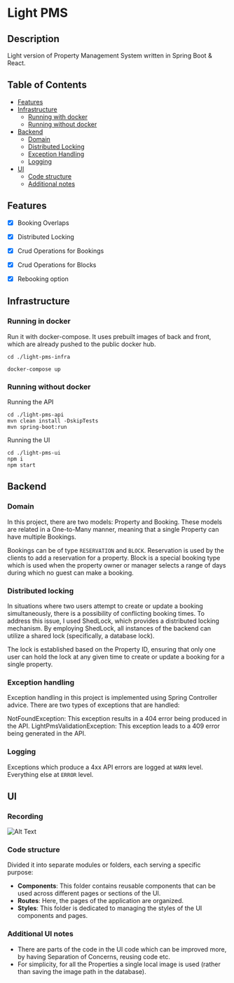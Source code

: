 # Light PMS

## Description

Light version of Property Management System written in Spring Boot & React.

## Table of Contents
- [Features](#features)
- [Infrastructure](#infrastructure)
  - [Running with docker](#running-in-docker)
  - [Running without docker](#running-without-docker)
- [Backend](#backend)
  - [Domain](#domain)
  - [Distributed Locking](#distributed-locking)
  - [Exception Handling](#exception-handling)
  - [Logging](#logging)
- [UI](#ui)
  - [Code structure](#code-structure)
  - [Additional notes](#additional-notes)
  
## Features

- [x] Booking Overlaps
- [x] Distributed Locking
- [x] Crud Operations for Bookings
- [x] Crud Operations for Blocks
- [x] Rebooking option



## Infrastructure
### Running in docker
Run it with docker-compose. It uses prebuilt images of back and front, which are already pushed to the public docker hub.
```shell
cd ./light-pms-infra

docker-compose up
```

### Running without docker
Running the API
```shell
cd ./light-pms-api
mvn clean install -DskipTests
mvn spring-boot:run
```

Running the UI
```shell
cd ./light-pms-ui
npm i
npm start
```
## Backend

### Domain

In this project, there are two models: Property and Booking. These models are related in a One-to-Many manner, meaning that a single Property can have multiple Bookings.

Bookings can be of type `RESERVATION` and `BLOCK`. Reservation is used by the clients to add a reservation for a property. Block is a special booking type which is used when the property owner or manager selects a range of days during
which no guest can make a booking.

### Distributed locking

In situations where two users attempt to create or update a booking simultaneously, there is a possibility of conflicting booking times. 
To address this issue, I used ShedLock, which provides a distributed locking mechanism. 
By employing ShedLock, all instances of the backend can utilize a shared lock (specifically, a database lock).

The lock is established based on the Property ID, ensuring that only one user can hold the lock at any given time to create or update a booking for a single property.

### Exception handling

Exception handling in this project is implemented using Spring Controller advice. There are two types of exceptions that are handled:

NotFoundException: This exception results in a 404 error being produced in the API.
LightPmsValidationException: This exception leads to a 409 error being generated in the API.

### Logging

Exceptions which produce a 4xx API errors are logged at `WARN` level. Everything else at `ERROR` level. 

## UI

### Recording

![Alt Text](./pms-recording.gif)

### Code structure

Divided it into separate modules or folders, each serving a specific purpose:

- **Components**: This folder contains reusable components that can be used across different pages or sections of the UI.
- **Routes**: Here, the pages of the application are organized.
- **Styles**: This folder is dedicated to managing the styles of the UI components and pages.


### Additional UI notes
- There are parts of the code in the UI code which can be improved more, by having Separation of Concerns, reusing code etc.
- For simplicity, for all the Properties a single local image is used (rather than saving the image path in the database).


